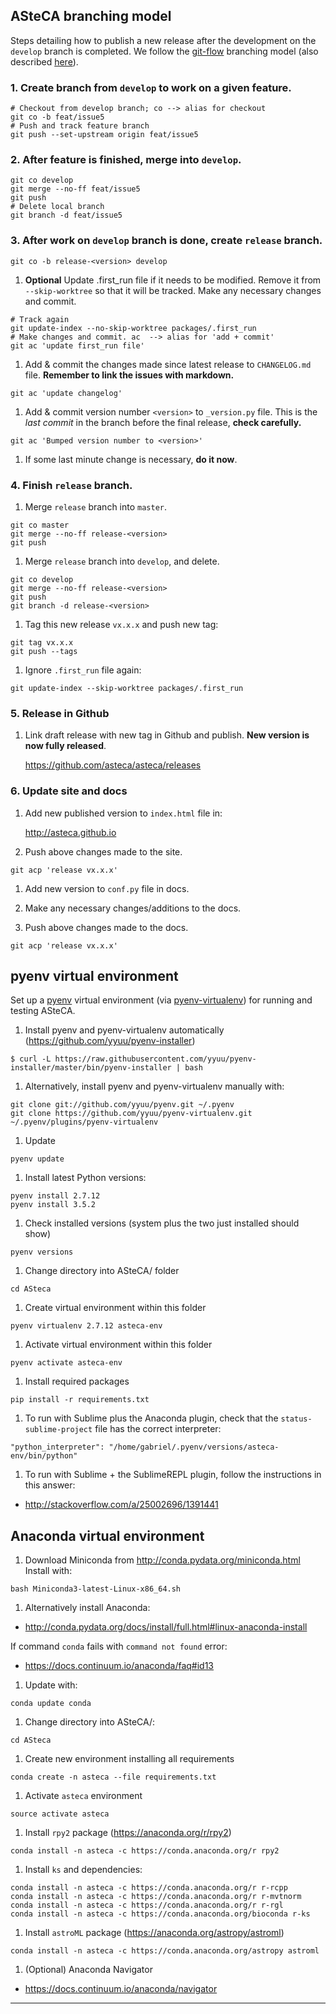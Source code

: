 ## ASteCA branching model

Steps detailing how to publish a new release after the development on the
`develop` branch is completed. We follow the [git-flow][1] branching
model (also described [here][2]).


### 1. Create branch from `develop` to work on a given feature.
  ````
  # Checkout from develop branch; co --> alias for checkout
  git co -b feat/issue5
  # Push and track feature branch
  git push --set-upstream origin feat/issue5
  ````

### 2. After feature is finished, merge into `develop`.
  ````
  git co develop
  git merge --no-ff feat/issue5
  git push
  # Delete local branch
  git branch -d feat/issue5
  ````

### 3. After work on `develop` branch is done, create `release` branch.
  ````
  git co -b release-<version> develop
  ````

1. **Optional** Update .first_run file if it needs to be modified. Remove it
from `--skip-worktree` so that it will be tracked. Make any necessary changes
and commit.
  ````
  # Track again
  git update-index --no-skip-worktree packages/.first_run
  # Make changes and commit. ac  --> alias for 'add + commit'
  git ac 'update first_run file'
````

1. Add & commit the changes made since latest release to `CHANGELOG.md` file.
**Remember to link the issues with markdown.**
  ````
  git ac 'update changelog'
  ````

1. Add & commit version number `<version>` to `_version.py` file. This is the
*last commit* in the branch before the final release, **check carefully.**
  ````
  git ac 'Bumped version number to <version>'
  ````

1. If some last minute change is necessary, **do it now**.


### 4. Finish `release` branch.

1. Merge `release` branch into `master`.
  ````
  git co master
  git merge --no-ff release-<version>
  git push
  ````

1. Merge `release` branch into `develop`, and delete.
  ````
  git co develop
  git merge --no-ff release-<version>
  git push
  git branch -d release-<version>
  ````

1. Tag this new release `vx.x.x` and push new tag:
  ````
  git tag vx.x.x
  git push --tags
  ````

1. Ignore `.first_run` file again:
  ````
  git update-index --skip-worktree packages/.first_run
  ````

### 5. Release in Github

1. Link draft release with new tag in Github and publish. **New version is
now fully released**.

   https://github.com/asteca/asteca/releases


### 6. Update site and docs

1. Add new published version to `index.html` file in:

   http://asteca.github.io

1. Push above changes made to the site.
  ````
  git acp 'release vx.x.x'
  ````

1. Add new version to `conf.py` file in docs.

1. Make any necessary changes/additions to the docs.

1. Push above changes made to the docs.
  ````
  git acp 'release vx.x.x'
  ````


## pyenv virtual environment

Set up a [pyenv][3] virtual environment (via [pyenv-virtualenv][4]) for running
and testing ASteCA.

1. Install pyenv and pyenv-virtualenv automatically
(https://github.com/yyuu/pyenv-installer)
  ````
  $ curl -L https://raw.githubusercontent.com/yyuu/pyenv-installer/master/bin/pyenv-installer | bash
  ````

1. Alternatively, install pyenv and pyenv-virtualenv manually with:
  ````
  git clone git://github.com/yyuu/pyenv.git ~/.pyenv
  git clone https://github.com/yyuu/pyenv-virtualenv.git ~/.pyenv/plugins/pyenv-virtualenv
  ````

1. Update
  ````
  pyenv update
  ````

1. Install latest Python versions:
  ````
  pyenv install 2.7.12
  pyenv install 3.5.2
  ````

1. Check installed versions (system plus the two just installed should show)
  ````
  pyenv versions
  ```` 

1. Change directory into ASteCA/ folder
  ````
  cd ASteca
  ````

1. Create virtual environment within this folder
  ````
  pyenv virtualenv 2.7.12 asteca-env
  ````

1. Activate virtual environment within this folder
  ````
  pyenv activate asteca-env
  ````

1. Install required packages
  ````
  pip install -r requirements.txt
  ````

1. To run with Sublime plus the Anaconda plugin, check that the
`status-sublime-project` file has the correct interpreter:
  ````
  "python_interpreter": "/home/gabriel/.pyenv/versions/asteca-env/bin/python"
  ````

1. To run with Sublime + the SublimeREPL plugin, follow the instructions in
this answer:
  * http://stackoverflow.com/a/25002696/1391441


## Anaconda virtual environment

1. Download Miniconda from http://conda.pydata.org/miniconda.html
Install with:
  ````
  bash Miniconda3-latest-Linux-x86_64.sh
  ````

1. Alternatively install Anaconda:
  * http://conda.pydata.org/docs/install/full.html#linux-anaconda-install

If command `conda` fails with `command not found` error:
  * https://docs.continuum.io/anaconda/faq#id13

1. Update with:
  ````
  conda update conda
  ````

1. Change directory into ASteCA/:
  ````
  cd ASteca
  ````

1. Create new environment installing all requirements
  ````
  conda create -n asteca --file requirements.txt
  ````

1. Activate `asteca` environment
  ````
  source activate asteca
  ````

1. Install `rpy2` package (https://anaconda.org/r/rpy2)
  ````
  conda install -n asteca -c https://conda.anaconda.org/r rpy2
  ````

1. Install `ks` and dependencies:
  ````
  conda install -n asteca -c https://conda.anaconda.org/r r-rcpp
  conda install -n asteca -c https://conda.anaconda.org/r r-mvtnorm
  conda install -n asteca -c https://conda.anaconda.org/r r-rgl
  conda install -n asteca -c https://conda.anaconda.org/bioconda r-ks
  ````

1. Install `astroML` package (https://anaconda.org/astropy/astroml)
  ````
  conda install -n asteca -c https://conda.anaconda.org/astropy astroml
  ````

1. (Optional) Anaconda Navigator
 * https://docs.continuum.io/anaconda/navigator

________________________________________________________________________________
[1]: http://nvie.com/posts/a-successful-git-branching-model/
[2]: https://www.atlassian.com/git/tutorials/comparing-workflows/gitflow-workflow
[3]: https://github.com/yyuu/pyenv.git
[4]: https://github.com/yyuu/pyenv-virtualenv
